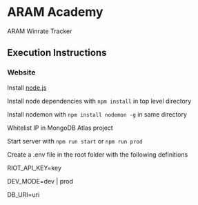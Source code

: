 # ARAM Academy

ARAM Winrate Tracker

## Execution Instructions

### Website

Install [node.js](https://nodejs.org/en/download/)

Install node dependencies with `npm install` in top level directory

Install nodemon with `npm install nodemon -g` in same directory

Whitelist IP in MongoDB Atlas project

Start server with `npm run start` or `npm run prod`

Create a .env file in the root folder with the following definitions

RIOT_API_KEY=key

DEV_MODE=dev | prod

DB_URI=uri

